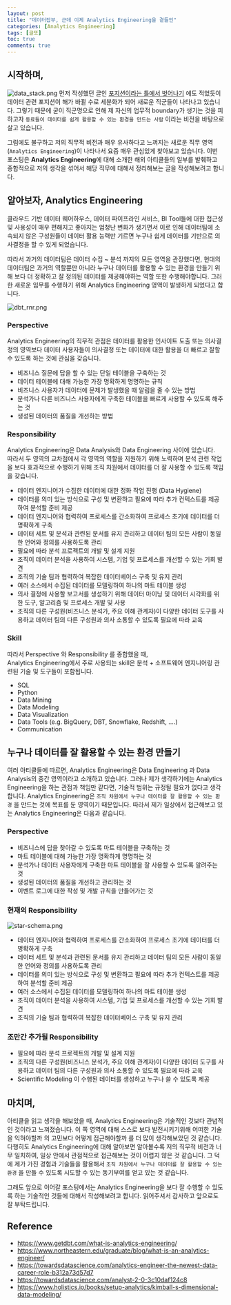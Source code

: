 ```yaml
---
layout: post
title: "데이터잡부, 근데 이제 Analytics Engineering을 곁들인"
categories: [Analytics Engineering]
tags: [글또]
toc: true
comments: true
---
```

## 시작하며,
![data_stack.png](https://miro.medium.com/max/1400/1*VME7n7__zjHBy1s-Y3TAHA.png)
먼저 작성했던 글인 [포지션이라는 틀에서 벗어나기](https://jongikp.github.io/%EB%82%98%EB%8A%94%20%EC%9D%B8%EA%B0%84%20%ED%8F%89%EC%96%91%EB%83%89%EB%A9%B4%EC%9D%B4%EB%8B%A4/2022/04/15/%ED%8F%AC%EC%A7%80%EC%85%98%EC%97%90%EC%84%9C-%EB%B2%97%EC%96%B4%EB%82%98%EA%B8%B0.html) 에도 적었듯이 데이터 관련 포지션이 해가 바뀔 수로 세분화가 되어 새로운 직군들이 나타나고 있습니다.
그렇기 때문에 굳이 직군명으로 인해 제 자신의 업무적 boundary가 생기는 것을 피하고자 `동료들이 데이터를 쉽게 활용할 수 있는 환경을 만드는 사람` 이라는 비전을 바탕으로 살고 있습니다.

그럼에도 불구하고 저의 직무적 비전과 매우 유사하다고 느껴지는 새로운 직무 영역(`Analytics Engineering`)이 나타나서 요즘 매우 관심있게 찾아보고 있습니다.
이번 포스팅은 **Analytics Engineering**에 대해 소개한 해외 아티클들의 일부를 발췌하고 종합적으로 저의 생각을 섞어서 해당 직무에 대해서 정리해보는 글을 작성해보려고 합니다.

## 알아보자, Analytics Engineering
클라우드 기반 데이터 웨어하우스, 데이터 파이프라인 서비스, BI Tool들에 대한 접근성 및 사용성이 매우 편해지고 좋아지는 엄청난 변화가 생기면서 
이로 인해 데이터팀에 소속되지 않은 구성원들이 데이터 활용 능력만 기르면 누구나 쉽게 데이터를 기반으로 의사결정을 할 수 있게 되었습니다.

따라서 과거의 데이터팀은 데이터 수집 ~ 분석 까지의 모든 영역을 관장했다면, 현대의 데이터팀은 과거의 역할뿐만 아니라 누구나 데이터를 활용할 수 있는 환경을 만들기 위해 보다 더 정확하고 잘 정의된 데이터를 제공해야하는 역할 또한 수행해야합니다.
그러한 새로운 임무를 수행하기 위해 Analytics Engineering 영역이 발생하게 되었다고 합니다.

![dbt_rnr.png](https://www.getdbt.com/ui/img/guides/analytics-engineering/analytics-engineer-role.png)

### Perspective
Analytics Engineering의 직무적 관점은 데이터를 활용한 인사이트 도출 또는 의사결정의 영역보다 데이터 사용자들이 의사결정 또는 데이터에 대한 활용을 더 빠르고 잘할 수 있도록 하는 것에 관심을 갖습니다.
* 비즈니스 질문에 답을 할 수 있는 단일 테이블을 구축하는 것
* 데이터 테이블에 대해 가능한 가장 명확하게 명명하는 규칙
* 비즈니스 사용자가 데이터에 문제가 발생했을 때 알림을 줄 수 있는 방법
* 분석가나 다른 비즈니스 사용자에게 구축한 테이블을 빠르게 사용할 수 있도록 해주는 것
* 생성된 데이터의 품질을 개선하는 방법

### Responsibility
Analytics Engineering은 Data Analysis와 Data Engineering 사이에 있습니다.  
따라서 두 영역의 교차점에서 각 영역의 역할을 지원하기 위해 노력하며 분석 관련 작업을 보다 효과적으로 수행하기 위해 조직 차원에서 데이터를 더 잘 사용할 수 있도록 책임을 갖습니다.
* 데이터 엔지니어가 수집한 데이터에 대한 정화 작업 진행 (Data Hygiene)
* 데이터를 의미 있는 방식으로 구성 및 변환하고 필요에 따라 추가 컨텍스트를 제공하여 분석할 준비 제공
* 데이터 엔지니어와 협력하여 프로세스를 간소화하여 프로세스 초기에 데이터를 더 명확하게 구축
* 데이터 세트 및 분석과 관련된 문서를 유지 관리하고 데이터 팀의 모든 사람이 동일한 언어와 정의를 사용하도록 관리
* 필요에 따라 분석 프로젝트의 개발 및 설계 지원
* 조직이 데이터 분석을 사용하여 시스템, 기업 및 프로세스를 개선할 수 있는 기회 발견
* 조직의 기술 팀과 협력하여 복잡한 데이터베이스 구축 및 유지 관리
* 여러 소스에서 수집된 데이터를 모델링하여 하나의 마트 테이블 생성
* 의사 결정에 사용할 보고서를 생성하기 위해 데이터 마이닝 및 데이터 시각화를 위한 도구, 알고리즘 및 프로세스 개발 및 사용
* 조직의 다른 구성원(비즈니스 분석가, 주요 이해 관계자)이 다양한 데이터 도구를 사용하고 데이터 팀의 다른 구성원과 의사 소통할 수 있도록 필요에 따라 교육

### Skill
따라서 Perspective 와 Responsibility 를 종합했을 때,  
Analytics Engineering에서 주로 사용되는 skill은 분석 + 소프트웨어 엔지니어링 관련된 기술 및 도구들이 포함됩니다.
* SQL
* Python
* Data Mining
* Data Modeling
* Data Visualization
* Data Tools (e.g. BigQuery, DBT, Snowflake, Redshift, ....)
* Communication

## 누구나 데이터를 잘 활용할 수 있는 환경 만들기
여러 아티클들에 따르면, Analytics Engineering은 Data Engineering 과 Data Analysis의 중간 영역이라고 소개하고 있습니다.
그러나 제가 생각하기에는 Analytics Engineering을 하는 관점과 책임만 같다면, 기술적 범위는 규정될 필요가 없다고 생각합니다.
Analytics Engineering은 `조직 차원에서 누구나 데이터를 잘 활용할 수 있는 환경` 을 만드는 것에 목표를 둔 영역이기 때문입니다. 
따라서 제가 일상에서 접근해보고 있는 Analytics Engineering은 다음과 같습니다.

### Perspective
* 비즈니스에 답을 찾아갈 수 있도록 마트 테이블을 구축하는 것
* 마트 테이블에 대해 가능한 가장 명확하게 명명하는 것
* 분석가나 데이터 사용자에게 구축한 마트 테이블을 잘 사용할 수 있도록 알려주는 것
* 생성된 데이터의 품질을 개선하고 관리하는 것
* 이벤트 로그에 대한 작성 및 개발 규칙을 만들어가는 것

### 현재의 Responsibility
![star-schema.png](https://cdn.holistics.io/guidebook/star-schema.png)
* 데이터 엔지니어와 협력하여 프로세스를 간소화하여 프로세스 초기에 데이터를 더 명확하게 구축
* 데이터 세트 및 분석과 관련된 문서를 유지 관리하고 데이터 팀의 모든 사람이 동일한 언어와 정의를 사용하도록 관리
* 데이터를 의미 있는 방식으로 구성 및 변환하고 필요에 따라 추가 컨텍스트를 제공하여 분석할 준비 제공
* 여러 소스에서 수집된 데이터를 모델링하여 하나의 마트 테이블 생성
* 조직이 데이터 분석을 사용하여 시스템, 기업 및 프로세스를 개선할 수 있는 기회 발견
* 조직의 기술 팀과 협력하여 복잡한 데이터베이스 구축 및 유지 관리

### 조만간 추가될 Responsibility
* 필요에 따라 분석 프로젝트의 개발 및 설계 지원
* 조직의 다른 구성원(비즈니스 분석가, 주요 이해 관계자)이 다양한 데이터 도구를 사용하고 데이터 팀의 다른 구성원과 의사 소통할 수 있도록 필요에 따라 교육
* Scientific Modeling 이 수행된 데이터를 생성하고 누구나 쓸 수 있도록 제공

## 마치며,
아티클을 읽고 생각을 해보았을 때, Analytics Engineering은 기술적인 것보다 관념적인 것이라고 느껴졌습니다.
이 쪽 영역에 대해 스스로 보다 발전시키기위해 어떠한 기술을 익혀야할까 의 고민보다 어떻게 접근해야할까 를 더 많이 생각해보았던 것 같습니다.
다행히도 Analytics Engineering에 대해 알아보면 알아볼수록 저의 직무적 비전과 너무 일치하여, 일상 안에서 관점적으로 접근해보는 것이 어렵지 않은 것 같습니다.
그 덕에 제가 가진 경험과 기술들을 활용해서 `조직 차원에서 누구나 데이터를 잘 활용할 수 있는 환경` 을 만들 수 있도록 시도할 수 있는 동기부여를 얻고 있는 것 같습니다.

그래도 앞으로 이어갈 포스팅에서는 Analytics Engineering을 보다 잘 수행할 수 있도록 하는 기술적인 것들에 대해서 작성해보려고 합니다.
읽어주셔서 감사하고 앞으로도 잘 부탁드립니다.

## Reference
* <https://www.getdbt.com/what-is-analytics-engineering/>
* <https://www.northeastern.edu/graduate/blog/what-is-an-analytics-engineer/>
* <https://towardsdatascience.com/analytics-engineer-the-newest-data-career-role-b312a73d57d7>
* <https://towardsdatascience.com/analyst-2-0-3c10daf124c8>
* <https://www.holistics.io/books/setup-analytics/kimball-s-dimensional-data-modeling/>
